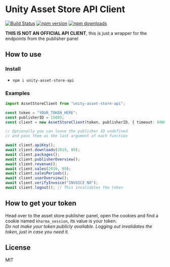 # Unity Asset Store API Client

[![Build Status](https://travis-ci.com/mukaschultze/unity-asset-store-api.svg?branch=master)](https://travis-ci.com/mukaschultze/unity-asset-store-api)
[![npm version](https://badge.fury.io/js/unity-asset-store-api.svg)](http://badge.fury.io/js/unity-asset-store-api)
[![npm downloads](https://img.shields.io/npm/dm/unity-asset-store-api.svg)](http://badge.fury.io/js/unity-asset-store-api)

**THIS IS NOT AN OFFICIAL API CLIENT**, this is just a wrapper for the endpoints from the publisher panel

## How to use

### Install

- `npm i unity-asset-store-api`

### Examples

```ts
import AssetStoreClient from "unity-asset-store-api";

const token = "YOUR_TOKEN_HERE";
const publisherID = 15803;
const client = new AssetStoreClient(token, publisherID, { timeout: 60000 });

// Optionally you can leave the publisher ID undefined
// and pass them as the last argument of each function

await client.apiKey();
await client.downloads(2019, 09);
await client.packages();
await client.publisherOverview();
await client.revenue();
await client.sales(2019, 09);
await client.salesPeriods();
await client.userOverview();
await client.verifyInvoice("INVOICE NO");
await client.logout(); // This invalidates the token
```

## How to get your token

Head over to the asset store publisher panel, open the cookies and find a cookie named `kharma_session`, its value is your token.  
_Do not make your token publicly available. Logging out invalidates the token, just in case you need it._

## License

MIT
